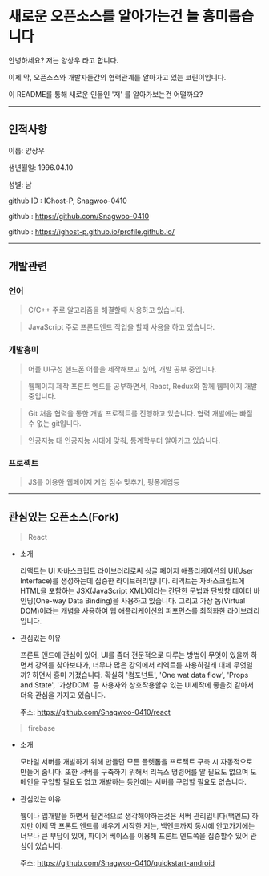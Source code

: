# 새로운 오픈소스를 알아가는건 늘 흥미롭습니다

안녕하세요? 저는 양상우 라고 합니다.

이제 막, 오픈소스와 개발자들간의 협력관계를 알아가고 있는 코린이입니다.

이 README를 통해 새로운 인물인 '저' 를 알아가보는건 어떨까요? 

---

## 인적사항

이름: 양상우

생년월일: 1996.04.10

성별: 남

github ID : IGhost-P, Snagwoo-0410

github : https://github.com/Snagwoo-0410

github : https://ighost-p.github.io/profile.github.io/ 

---

## 개발관련

### 언어

> C/C++
주로 알고리즘을 해결할때 사용하고 있습니다.

> JavaScript
주로 프론트엔드 작업을 할때 사용을 하고 있습니다.

### 개발흥미

> 어플 UI구성
핸드폰 어플을 제작해보고 싶어, 개발 공부 중입니다.

> 웹페이지 제작
프론트 엔드를 공부하면서, React, Redux와 함께 웹페이지 개발 중입니다.

> Git
처음 협력을 통한 개발 프로젝트를 진행하고 있습니다. 협력 개발에는 빠질 수 없는 git입니다.

> 인공지능
대 인공지능 시대에 맞춰, 통계학부터 알아가고 있습니다.

### 프로젝트

> JS를 이용한 웹페이지 게임
점수 맞추기, 핑퐁게임등

---

## 관심있는 오픈소스(Fork)

> React
- 소개

    리액트는 UI 자바스크립트 라이브러리로써 싱글 페이지 애플리케이션의 UI(User Interface)를 생성하는데 집중한 라이브러리입니다. 리액트는 자바스크립트에 HTML을 포함하는 JSX(JavaScript XML)이라는 간단한 문법과 단방향 데이터 바인딩(One-way Data Binding)을 사용하고 있습니다. 그리고 가상 돔(Virtual DOM)이라는 개념을 사용하여 웹 애플리케이션의 퍼포먼스를 최적화한 라이브러리입니다.

- 관심있는 이유

    프론트 앤드에 관심이 있어, UI를 좀더 전문적으로 다루는 방법이 무엇이 있을까 하면서 강의를 찾아보다가, 너무나 많은 강의에서 리엑트를 사용하길래 대체 무엇일까? 하면서 흥미 가졌습니다. 확실히 '컴포넌트', 'One wat data flow', 'Props and State', '가상DOM' 등 사용자와 상호작용할수 있는 UI제작에 좋을것 같아서 더욱 관심을 가지고 있습니다.

    주소: https://github.com/Snagwoo-0410/react

> firebase
- 소개

    모바일 서버를 개발하기 위해 만들던 모든 플렛폼을 프로젝트 구축 시 자동적으로 만들어 줍니다. 또한 서버를 구축하기 위해서 리눅스 명령어를 알 필요도 없으며 도메인을 구입할 필요도 없고 개발하는 동안에는 서버를 구입할 필요도 없습니다.

- 관심있는 이유

    웹이나 앱개발을 하면서 필연적으로 생각해야하는것은 서버 관리입니다(백엔드) 하지만 이제 막 프론트 엔드를 배우기 시작한 저는, 백엔드까지 동시에 안고가기에는 너무나 큰 부담이 있어, 파이어 베이스를 이용해 프론트 엔드쪽을 집중할수 있어 관심이 있습니다.

    주소: https://github.com/Snagwoo-0410/quickstart-android
